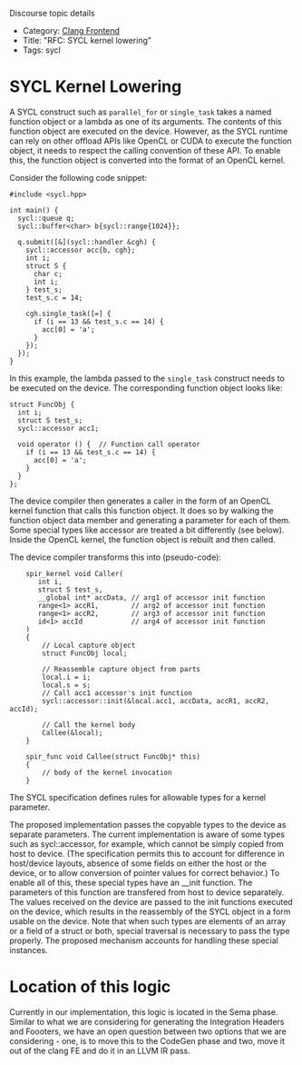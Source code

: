 Discourse topic details

- Category: [Clang Frontend](https://discourse.llvm.org/c/clang/6)
- Title: "RFC: SYCL kernel lowering"
- Tags: sycl

# SYCL Kernel Lowering

A SYCL construct such as `parallel_for` or `single_task` takes a named function object or a lambda as one of its arguments.   The contents of this function object are executed on the device.   However, as the SYCL runtime can rely on other offload APIs like OpenCL or CUDA to execute the function object, it needs to respect the calling convention of these API.  To enable this, the function object is converted into the format of an OpenCL kernel.

Consider the following code snippet:

```
#include <sycl.hpp>

int main() {
  sycl::queue q;
  sycl::buffer<char> b{sycl::range{1024}};

  q.submit([&](sycl::handler &cgh) {
    sycl::accessor acc{b, cgh};
    int i;
    struct S {
      char c;
      int i;
    } test_s;
    test_s.c = 14;

    cgh.single_task([=] {
      if (i == 13 && test_s.c == 14) {
        acc[0] = 'a';
      }
    });
  });
}
```

In this example, the lambda passed to the `single_task` construct needs to be executed on the device.  The corresponding function object looks like:

```
struct FuncObj {
  int i;
  struct S test_s;
  sycl::accessor acc1;

  void operator () {  // Function call operator
    if (i == 13 && test_s.c == 14) {
      acc[0] = 'a';
    }
  }
};
```

The device compiler then generates a caller in the form of an OpenCL kernel function that calls this function object.  It does so by walking the function object data member and generating a parameter for each of them.  Some special types like accessor are treated a bit differently (see below).  Inside the OpenCL kernel, the function object is rebuilt and then called.

The device compiler transforms this into (pseudo-code):

```
    spir_kernel void Caller(
       int i,
       struct S test_s,
       __global int* accData, // arg1 of accessor init function
       range<1> accR1,        // arg2 of accessor init function
       range<1> accR2,        // arg3 of accessor init function
       id<1> accId            // arg4 of accessor init function
    )
    {
        // Local capture object
        struct FuncObj local;

        // Reassemble capture object from parts
        local.i = i;
        local.s = s;
        // Call acc1 accessor's init function
        sycl::accessor::init(&local.acc1, accData, accR1, accR2, accId);

        // Call the kernel body
        Callee(&local);
    }

    spir_func void Callee(struct FuncObj* this)
    {
        // body of the kernel invocation
    }
```

The SYCL specification defines rules for allowable types for a kernel parameter.

The proposed implementation passes the copyable types to the device as separate parameters.  The current implementation is aware of some types such as sycl::accessor, for example, which cannot be simply copied from host to device.  (The specification permits this to account for difference in host/device layouts, absence of some fields on either the host or the device, or to allow conversion of pointer values for correct behavior.)  To enable all of this, these special types have an __init function.  The parameters of this function are transfered from host to device separately.  The values received on the device are passed to the init functions executed on the device, which results in the reassembly of the SYCL object in a form usable on the device.  Note that when such types are elements of an array or a field of a struct or both, special traversal is necessary to pass the type properly.  The proposed mechanism accounts for handling these special instances.

# Location of this logic

Currently in our implementation, this logic is located in the Sema phase.  Similar to what we are considering for generating the Integration Headers and Foooters, we have an open question between two options that we are considering - one, is to move this to the CodeGen phase and two, move it out of the clang FE and do it in an LLVM IR pass.
